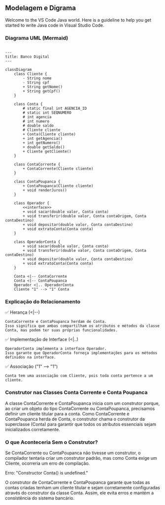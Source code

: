 ## Modelagem e Digrama

Welcome to the VS Code Java world. Here is a guideline to help you get started to write Java code in Visual Studio Code.

### Diagrama UML (Mermaid)
```mermaid

---
title: Banco Digital
---

classDiagram
    class Cliente {
        - String nome
        - String cpf
        + String getNome()
        + String getCpf()
    }

    class Conta {
        # static final int AGENCIA_ID
        # static int SEQNUMERO
        # int agencia
        # int numero
        # double saldo
        # Cliente cliente
        + Conta(Cliente cliente)
        + int getAgencia()
        + int getNumero()
        + double getSaldo()
        + Cliente getCliente()
    }

    class ContaCorrente {
        + ContaCorrente(Cliente cliente)
    }

    class ContaPoupanca {
        + ContaPoupanca(Cliente cliente)
        + void renderJuros()
    }

    class Operador {
        <<interface>>
        + void sacar(double valor, Conta conta)
        + void transferir(double valor, Conta contaOrigem, Conta contaDestino)
        + void depositar(double valor, Conta contaDestino)
        + void extratoConta(Conta conta)
    }

    class OperadorConta {
        + void sacar(double valor, Conta conta)
        + void transferir(double valor, Conta contaOrigem, Conta contaDestino)
        + void depositar(double valor, Conta contaDestino)
        + void extratoConta(Conta conta)
    }

    Conta <|-- ContaCorrente
    Conta <|-- ContaPoupanca
    Operador <|.. OperadorConta
    Cliente "1" --> "1" Conta

```
### Explicação do Relacionamento

✅ Herança (<|--)

    ContaCorrente e ContaPoupanca herdam de Conta.
    Isso significa que ambas compartilham os atributos e métodos da classe Conta, mas podem ter suas próprias funcionalidades.

✅ Implementação de Interface (<|..)

    OperadorConta implementa a interface Operador.
    Isso garante que OperadorConta forneça implementações para os métodos definidos na interface.

✅ Associação ("1" --> "1")

    Conta tem uma associação com Cliente, pois toda conta pertence a um cliente.


### Construtor nas Classes Conta Corrente e Conta Poupanca

A classe ContaCorrente e ContaPoupanca inicia com um construtor porque, ao criar um objeto do tipo ContaCorrente ou ContaPoupanca, precisamos definir um cliente titular para a conta. Como ContaCorrente e ContaPoupanca herda de Conta, o construtor chama o construtor da superclasse (Conta) para garantir que todos os atributos essenciais sejam inicializados corretamente.

### O que Aconteceria Sem o Construtor?

Se ContaCorrente ou ContaPoupanca não tivesse um construtor, o compilador tentaria criar um construtor padrão, mas como Conta exige um Cliente, ocorreria um erro de compilação.

Erro: "Constructor Conta() is undefined."

O construtor de ContaCorrente e ContaPoupanca garante que todas as contas criadas tenham um cliente titular e sejam corretamente configuradas através do construtor da classe Conta. Assim, ele evita erros e mantém a consistência do sistema bancário.